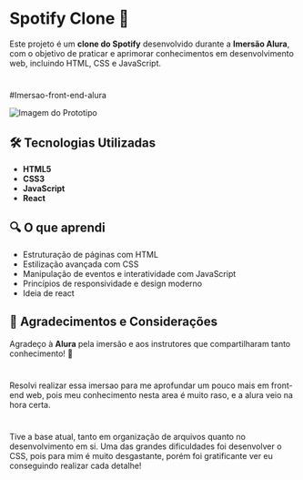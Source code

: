 # Spotify Clone 🎵

Este projeto é um **clone do Spotify** desenvolvido durante a **Imersão Alura**, com o objetivo de praticar e aprimorar conhecimentos em desenvolvimento web, incluindo HTML, CSS e JavaScript.
#
#Imersao-front-end-alura

![Imagem do Prototipo](https://github.com/user-attachments/assets/e51c7715-bd2a-41f3-a96a-8c52106a878d)


## 🛠️ Tecnologias Utilizadas

- **HTML5**
- **CSS3**
- **JavaScript**
- **React**

## 🔍 O que aprendi

- Estruturação de páginas com HTML
- Estilização avançada com CSS
- Manipulação de eventos e interatividade com JavaScript
- Princípios de responsividade e design moderno
- Ideia de react

## 🤝 Agradecimentos e Considerações

Agradeço à **Alura** pela imersão e aos instrutores que compartilharam tanto conhecimento! 🚀
#
Resolvi realizar essa imersao para me aprofundar um pouco mais em front-end web, pois meu conhecimento nesta area é muito raso, e a alura veio na hora certa.
#
Tive a base atual, tanto em organização de arquivos quanto no desenvolvimento em si. Uma das grandes dificuldades foi desenvolver o CSS, pois para mim é muito desgastante, porém foi gratificante ver eu conseguindo realizar cada detalhe!

